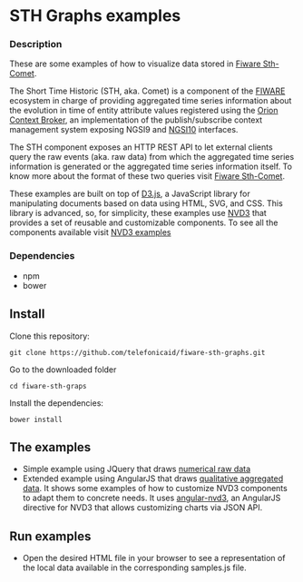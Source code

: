 # STH Graphs examples
### Description
These are some examples of how to visualize data stored in [Fiware Sth-Comet](https://github.com/telefonicaid/fiware-sth-comet).

The Short Time Historic (STH, aka. Comet) is a component of the [FIWARE](https://www.fiware.org/) ecosystem
in charge of providing aggregated time series information about the evolution in
time of entity attribute values registered using the
<a href="http://catalogue.fiware.org/enablers/publishsubscribe-context-broker-orion-context-broker" target="_blank">Orion Context Broker</a>,
an implementation of the publish/subscribe context management system exposing NGSI9 and
<a href="http://technical.openmobilealliance.org/Technical/technical-information/release-program/current-releases/ngsi-v1-0">NGSI10</a> interfaces.

The STH component exposes an HTTP REST API to let external clients query the raw events (aka. raw data) from which the aggregated time series information is generated
or the aggregated time series information itself. To know more about the format of these two queries visit
[Fiware Sth-Comet](https://github.com/telefonicaid/fiware-sth-comet/blob/master/README.md#-consuming-raw-data).

These examples are built on top of [D3.js](http://d3js.org/), a JavaScript library for manipulating documents based on data using HTML, SVG, and CSS.
This library is advanced, so, for simplicity, these examples use [NVD3](http://nvd3.org/) that provides a set of
reusable and customizable components. To see all the components available visit [NVD3 examples](http://nvd3.org/examples/index.html)

### Dependencies
* npm
* bower

## Install
Clone this repository:
```
git clone https://github.com/telefonicaid/fiware-sth-graphs.git
```
Go to the downloaded folder
```
cd fiware-sth-graps
```
Install the dependencies:
```
bower install
```
## The examples
* Simple example using JQuery that draws [numerical raw data](examples/jquery/rawNumericalAttr)
* Extended example using AngularJS that draws [qualitative aggregated data](examples/angularjs/aggrStringAttr). It shows some examples of how to customize NVD3 components
to adapt them to concrete needs. It uses [angular-nvd3](http://krispo.github.io/angular-nvd3/), an AngularJS directive for NVD3 that allows
 customizing charts via JSON API.

## Run examples
* Open the desired HTML file in your browser to see a representation of the local data available in the corresponding samples.js file.

